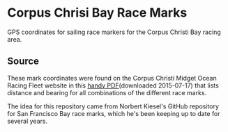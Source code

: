# Corpus Chrisi Bay Race Marks
GPS coordinates for sailing race markers for the Corpus Christi Bay racing area.

## Source
These mark coordinates were found on the Corpus Christi Midget Ocean Racing Fleet website in this [handy PDF](https://ccmorf.files.wordpress.com/2011/12/2-1-10-ccyc-bay-race-map-and-chart.pdf)(downloaded 2015-07-17) that lists distance and bearing for all combinations of the different race marks.

The idea for this repository came from Norbert Kiesel's GitHub repository for San Francisco Bay race marks, which he's been keeping up to date for several years.
